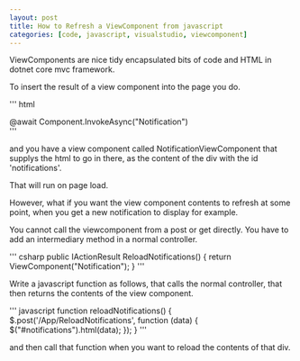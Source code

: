 ```yaml
---
layout: post
title: How to Refresh a ViewComponent from javascript
categories: [code, javascript, visualstudio, viewcomponent]
---
```


ViewComponents are nice tidy encapsulated bits of code and HTML in dotnet core mvc framework.

To insert the result of a view component into the page you do.

''' html
<div class="position-relative" id="notifications">
    @await Component.InvokeAsync("Notification")
</div>
'''

and you have a view component called NotificationViewComponent that supplys the html to go in there, as the content of the
div with the id 'notifications'.

That will run on page load.

However, what if you want the view component contents to refresh at some point, when you get a new notification to display for example.

You cannot call the viewcomponent from a post or get directly. You have to add an intermediary method in a normal controller.

''' csharp
public IActionResult ReloadNotifications()
{
    return ViewComponent("Notification");
}
'''

Write a javascript function as follows, that calls the normal controller, that then returns the contents of the view component.

''' javascript
function reloadNotifications() {
    $.post('/App/ReloadNotifications',
        function (data) {
            $("#notifications").html(data);
        });
}
'''

and then call that function when you want to reload the contents of that div.

